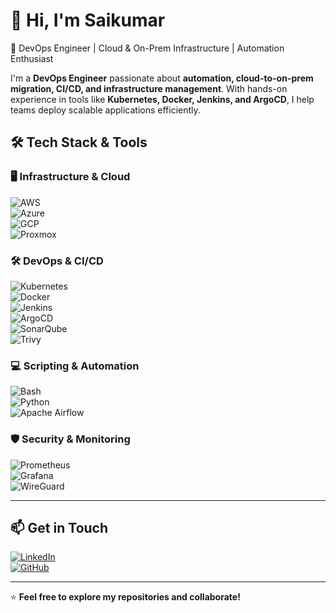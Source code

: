 # 👋 Hi, I'm Saikumar 

🚀 DevOps Engineer | Cloud & On-Prem Infrastructure | Automation Enthusiast  

I'm a **DevOps Engineer** passionate about **automation, cloud-to-on-prem migration, CI/CD, and infrastructure management**. With hands-on experience in tools like **Kubernetes, Docker, Jenkins, and ArgoCD**, I help teams deploy scalable applications efficiently.  

## 🛠️ **Tech Stack & Tools**  

### 🖥️ **Infrastructure & Cloud**  
![AWS](https://img.shields.io/badge/AWS-232F3E?style=for-the-badge&logo=amazon-aws&logoColor=white)  
![Azure](https://img.shields.io/badge/Azure-0078D4?style=for-the-badge&logo=microsoft-azure&logoColor=white)  
![GCP](https://img.shields.io/badge/Google%20Cloud-4285F4?style=for-the-badge&logo=google-cloud&logoColor=white)  
![Proxmox](https://img.shields.io/badge/Proxmox-E57000?style=for-the-badge&logo=proxmox&logoColor=white)  

### 🛠️ **DevOps & CI/CD**  
![Kubernetes](https://img.shields.io/badge/Kubernetes-326CE5?style=for-the-badge&logo=kubernetes&logoColor=white)  
![Docker](https://img.shields.io/badge/Docker-2496ED?style=for-the-badge&logo=docker&logoColor=white)  
![Jenkins](https://img.shields.io/badge/Jenkins-D24939?style=for-the-badge&logo=jenkins&logoColor=white)  
![ArgoCD](https://img.shields.io/badge/ArgoCD-EF5B25?style=for-the-badge&logo=argo&logoColor=white)  
![SonarQube](https://img.shields.io/badge/SonarQube-4E9BCD?style=for-the-badge&logo=sonarqube&logoColor=white)  
![Trivy](https://img.shields.io/badge/Trivy-EE0000?style=for-the-badge&logo=trivy&logoColor=white)  

### 💻 **Scripting & Automation**  
![Bash](https://img.shields.io/badge/Bash-4EAA25?style=for-the-badge&logo=gnu-bash&logoColor=white)  
![Python](https://img.shields.io/badge/Python-3776AB?style=for-the-badge&logo=python&logoColor=white)  
![Apache Airflow](https://img.shields.io/badge/Apache%20Airflow-017CEE?style=for-the-badge&logo=apache-airflow&logoColor=white)  

### 🛡️ **Security & Monitoring**  
![Prometheus](https://img.shields.io/badge/Prometheus-E6522C?style=for-the-badge&logo=prometheus&logoColor=white)  
![Grafana](https://img.shields.io/badge/Grafana-F46800?style=for-the-badge&logo=grafana&logoColor=white)  
![WireGuard](https://img.shields.io/badge/WireGuard-88171A?style=for-the-badge&logo=wireguard&logoColor=white)  

---

## 📫 **Get in Touch**  
[![LinkedIn](https://img.shields.io/badge/LinkedIn-0077B5?style=for-the-badge&logo=linkedin&logoColor=white)](https://www.linkedin.com/in/chinni-venkata-saikumar-0262a4263/)  
[![GitHub](https://img.shields.io/badge/GitHub-181717?style=for-the-badge&logo=github&logoColor=white)](https://github.com/saikumarchinni9652/Saikumar)  

---

⭐ **Feel free to explore my repositories and collaborate!**  
